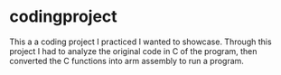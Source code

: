 # codingproject
This a a coding project I practiced I wanted to showcase. Through this project I had to analyze the original code in C of the program, then converted the C functions into arm assembly to run a program. 
